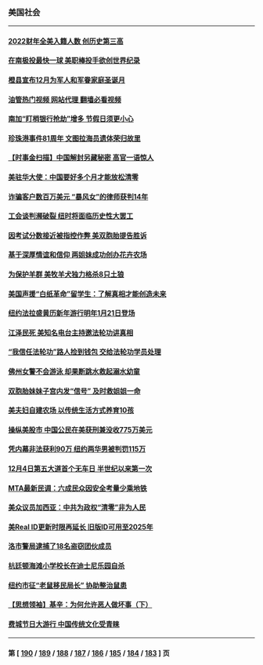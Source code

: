 ### 美国社会
---
#### [2022财年全美入籍人数 创历史第三高](../../pages/ncid1078160/n13880629.md?12081645) 
#### [在南极投最快一球 美职棒投手欲创世界纪录](../../pages/ncid1078160/n13880591.md?12081645) 
#### [橙县宣布12月为军人和军眷家庭圣诞月](../../pages/ncid1078160/n13880600.md?12081645) 
#### [油管热门视频 网站代理 翻墙必看视频](http://138.2.39.72:81/youtube.html?epic-marker?12081645)
#### [南加“盯梢银行抢劫”增多 节假日须更小心](../../pages/ncid1078160/n13880487.md?12081645) 
#### [珍珠港事件81周年 文图拉海员遗体荣归故里](../../pages/ncid1078160/n13880435.md?12081645) 
#### [【时事金扫描】中国解封另藏秘密 高官一语惊人](../../pages/ncid1078160/n13880420.md?12081645) 
#### [美驻华大使：中国要好多个月才能放松清零](../../pages/ncid1078160/n13880375.md?12081645) 
#### [诈骗客户数百万美元 “暴风女”的律师获判14年](../../pages/ncid1078160/n13880342.md?12081645) 
#### [工会谈判濒破裂 纽时将面临历史性大罢工](../../pages/ncid1078160/n13880269.md?12081645) 
#### [因考试分数接近被指控作弊 美双胞胎提告胜诉](../../pages/ncid1078160/n13880288.md?12081645) 
#### [基于深厚情谊和信仰 两姐妹成功创办花卉农场](../../pages/ncid1078160/n13879931.md?12081645) 
#### [为保护羊群 美牧羊犬独力格杀8只土狼](../../pages/ncid1078160/n13879825.md?12081645) 
#### [美国声援“白纸革命”留学生：了解真相才能创造未来](../../pages/ncid1078160/n13879814.md?12081645) 
#### [纽约法拉盛黄历新年游行明年1月21日登场](../../pages/ncid1078160/n13879834.md?12081645) 
#### [江泽民死 美知名电台主持邀法轮功讲真相](../../pages/ncid1078160/n13879883.md?12081645) 
#### [“我信任法轮功”路人捡到钱包 交给法轮功学员处理](../../pages/ncid1078160/n13879855.md?12081645) 
#### [佛州女警不会游泳 却果断跳水救起溺水幼童](../../pages/ncid1078160/n13879280.md?12081645) 
#### [双胞胎妹妹子宫内发“信号” 及时救姐姐一命](../../pages/ncid1078160/n13878825.md?12081645) 
#### [美夫妇自建农场 以传统生活方式养育10孩](../../pages/ncid1078160/n13878789.md?12081645) 
#### [操纵美股市 中国公民在美获刑兼没收775万美元](../../pages/ncid1078160/n13879228.md?12081645) 
#### [凭内幕非法获利90万 纽约两华男被判罚115万](../../pages/ncid1078160/n13879252.md?12081645) 
#### [12月4日第五大道首个无车日 半世纪以来第一次](../../pages/ncid1078160/n13879210.md?12081645) 
#### [MTA最新民调：六成民众因安全考量少乘地铁](../../pages/ncid1078160/n13879224.md?12081645) 
#### [美众议员加西亚：中共为政权“清零”非为人民](../../pages/ncid1078160/n13879181.md?12081645) 
#### [美Real ID更新时限再延长 旧版ID可用至2025年](../../pages/ncid1078160/n13879186.md?12081645) 
#### [洛市警局逮捕了18名盗窃团伙成员](../../pages/ncid1078160/n13879151.md?12081645) 
#### [杭廷顿海滩小学校长在迪士尼乐园自杀](../../pages/ncid1078160/n13879128.md?12081645) 
#### [纽约市征“老鼠移民局长” 协助整治鼠患](../../pages/ncid1078160/n13878633.md?12081645) 
#### [【思想领袖】基辛：为何允许恶人做坏事（下）](../../pages/ncid1078160/n13875733.md?12081645) 
#### [费城节日大游行 中国传统文化受青睐](../../pages/ncid1078160/n13878594.md?12081645) 

---
#### 第 [ [190](./190.md?12081645) / [189](./189.md?12081645) / [188](./188.md?12081645) / [187](./187.md?12081645) / [186](./186.md?12081645) / [185](./185.md?12081645) / [184](./184.md?12081645) / [183](./183.md?12081645) ] 页
